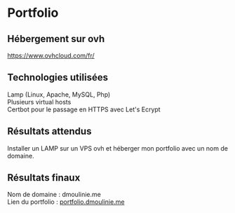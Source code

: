 # Portfolio <br>

## Hébergement sur ovh <br>
https://www.ovhcloud.com/fr/ <br>

## Technologies utilisées <br>
Lamp (Linux, Apache, MySQL, Php) <br>
Plusieurs virtual hosts <br>
Certbot pour le passage en HTTPS avec Let's Ecrypt<br>

## Résultats attendus <br>
Installer un LAMP sur un VPS ovh et héberger mon portfolio avec un nom de domaine. <br>

## Résultats finaux <br>
Nom de domaine : dmoulinie.me <br>
Lien du portfolio : <a href="https://portfolio.dmoulinie.me">portfolio.dmoulinie.me</a> <br>
